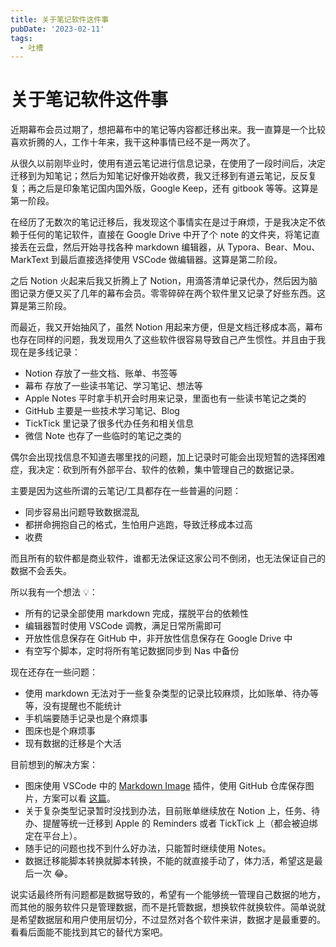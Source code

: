 ```yaml
---
title: 关于笔记软件这件事
pubDate: '2023-02-11'
tags:
  - 吐槽
---
```


# 关于笔记软件这件事

近期幕布会员过期了，想把幕布中的笔记等内容都迁移出来。我一直算是一个比较喜欢折腾的人，工作十年来，我干这种事情已经不是一两次了。

从很久以前刚毕业时，使用有道云笔记进行信息记录，在使用了一段时间后，决定迁移到为知笔记；然后为知笔记好像开始收费，我又迁移到有道云笔记，反反复复；再之后是印象笔记国内国外版，Google Keep，还有 gitbook 等等。这算是第一阶段。

在经历了无数次的笔记迁移后，我发现这个事情实在是过于麻烦，于是我决定不依赖于任何的笔记软件，直接在 Google Drive 中开了个 note 的文件夹，将笔记直接丢在云盘，然后开始寻找各种 markdown 编辑器，从 Typora、Bear、Mou、MarkText 到最后直接选择使用 VSCode 做编辑器。这算是第二阶段。

之后 Notion 火起来后我又折腾上了 Notion，用滴答清单记录代办，然后因为脑图记录方便又买了几年的幕布会员。零零碎碎在两个软件里又记录了好些东西。这算是第三阶段。

而最近，我又开始抽风了，虽然 Notion 用起来方便，但是文档迁移成本高，幕布也存在同样的问题，我发现用久了这些软件很容易导致自己产生惯性。并且由于我现在是多线记录：

-   Notion 存放了一些文档、账单、书签等
-   幕布 存放了一些读书笔记、学习笔记、想法等
-   Apple Notes 平时拿手机开会时用来记录，里面也有一些读书笔记之类的
-   GitHub 主要是一些技术学习笔记、Blog
-   TickTick 里记录了很多代办任务和相关信息
-   微信 Note 也存了一些临时的笔记之类的

偶尔会出现找信息不知道去哪里找的问题，加上记录时可能会出现短暂的选择困难症，我决定：砍到所有外部平台、软件的依赖，集中管理自己的数据记录。

主要是因为这些所谓的云笔记/工具都存在一些普遍的问题：

-   同步容易出问题导致数据混乱
-   都拼命拥抱自己的格式，生怕用户逃跑，导致迁移成本过高
-   收费

而且所有的软件都是商业软件，谁都无法保证这家公司不倒闭，也无法保证自己的数据不会丢失。

所以我有一个想法 💡：

-   所有的记录全部使用 markdown 完成，摆脱平台的依赖性
-   编辑器暂时使用 VSCode 调教，满足日常所需即可
-   开放性信息保存在 GitHub 中，非开放性信息保存在 Google Drive 中
-   有空写个脚本，定时将所有笔记数据同步到 Nas 中备份

现在还存在一些问题：

-   使用 markdown 无法对于一些复杂类型的记录比较麻烦，比如账单、待办等等，没有提醒也不能统计
-   手机端要随手记录也是个麻烦事
-   图床也是个麻烦事
-   现有数据的迁移是个大活

目前想到的解决方案：

-   图床使用 VSCode 中的 [Markdown Image](https://marketplace.visualstudio.com/items?itemName=hancel.markdown-image) 插件，使用 GitHub 仓库保存图片，方案可以看 [这篇](./vscode-markdown-image-upload.md)。
-   关于复杂类型记录暂时没找到办法，目前账单继续放在 Notion 上，任务、待办、提醒等统一迁移到 Apple 的 Reminders 或者 TickTick 上（都会被迫绑定在平台上）。
-   随手记的问题也找不到什么好办法，只能暂时继续使用 Notes。
-   数据迁移能脚本转换就脚本转换，不能的就直接手动了，体力活，希望这是最后一次 😂。

说实话最终所有问题都是数据导致的，希望有一个能够统一管理自己数据的地方，而其他的服务软件只是管理数据，而不是托管数据，想换软件就换软件。简单说就是希望数据层和用户使用层切分，不过显然对各个软件来讲，数据才是最重要的。看看后面能不能找到其它的替代方案吧。
